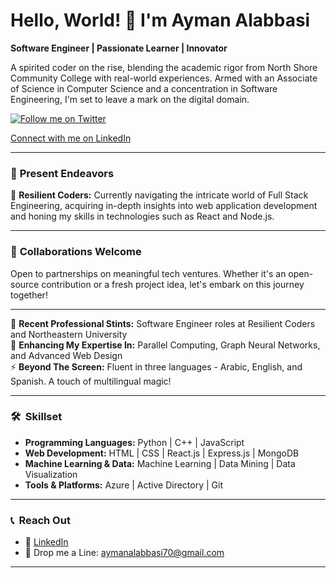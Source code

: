 # **Hello, World! 🌌 I'm Ayman Alabbasi**

**Software Engineer | Passionate Learner | Innovator**

A spirited coder on the rise, blending the academic rigor from North Shore Community College with real-world experiences. Armed with an Associate of Science in Computer Science and a concentration in Software Engineering, I'm set to leave a mark on the digital domain.

<a href="https://twitter.com/yourtwitterhandle" target="_blank"><img src="https://img.shields.io/twitter/follow/yourtwitterhandle?style=social" alt="Follow me on Twitter"></a>

[Connect with me on LinkedIn](https://linkedin.com/in/aymanalabbasi)

---

### 🚀 **Present Endeavors**

🔧 **Resilient Coders:** Currently navigating the intricate world of Full Stack Engineering, acquiring in-depth insights into web application development and honing my skills in technologies such as React and Node.js.

---

### 🤝 **Collaborations Welcome**

Open to partnerships on meaningful tech ventures. Whether it's an open-source contribution or a fresh project idea, let's embark on this journey together!

---

🔭 **Recent Professional Stints:** Software Engineer roles at Resilient Coders and Northeastern University  
🌱 **Enhancing My Expertise In:** Parallel Computing, Graph Neural Networks, and Advanced Web Design  
⚡ **Beyond The Screen:** Fluent in three languages - Arabic, English, and Spanish. A touch of multilingual magic!

---

### 🛠 **&nbsp;Skillset**

- **Programming Languages:** Python | C++ | JavaScript
- **Web Development:** HTML | CSS | React.js | Express.js | MongoDB
- **Machine Learning & Data:** Machine Learning | Data Mining | Data Visualization
- **Tools & Platforms:** Azure | Active Directory | Git

---

### 📞 **&nbsp;Reach Out**

- 💼 [LinkedIn](https://linkedin.com/in/aymanalabbasi)
- 📧 Drop me a Line: aymanalabbasi70@gmail.com

---


